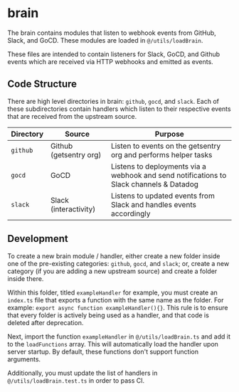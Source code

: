# brain

The brain contains modules that listen to webhook events from GitHub, Slack, and GoCD. These modules are loaded in `@/utils/loadBrain`.

These files are intended to contain listeners for Slack, GoCD, and Github events which are received via HTTP webhooks and emitted as events.

## Code Structure

There are high level directories in brain: `github`, `gocd`, and `slack`. Each of these subdirectories contain handlers which listen to their respective events that are received from the upstream source.

| Directory           | Source                 | Purpose             |
| ------------------- | ---------------------- | ----------------------------------------------|
| `github`            | Github (getsentry org) | Listen to events on the getsentry org and performs helper tasks |
| `gocd`              | GoCD                   | Listens to deployments via a webhook and send notifications to Slack channels & Datadog |
| `slack`             | Slack (interactivity)  | Listens to updated events from Slack and handles events accordingly |

## Development

To create a new brain module / handler, either create a new folder inside one of the pre-existing categories: `github`, `gocd`, and `slack`; or, create a new category (if you are adding a new upstream source) and create a folder inside there.

Within this folder, titled `exampleHandler` for example, you must create an `index.ts` file that exports a function with the same name as the folder. For example: `export async function exampleHandler(){}`. This rule is to ensure that every folder is actively being used as a handler, and that code is deleted after deprecation.

Next, import the function `exampleHandler` in `@/utils/loadBrain.ts` and add it to the `loadFunctions` array. This will automatically load the handler upon server startup. By default, these functions don't support function arguments.

Additionally, you must update the list of handlers in `@/utils/loadBrain.test.ts` in order to pass CI.
